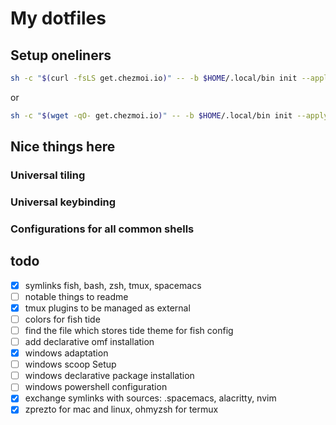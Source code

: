 # My dotfiles

## Setup oneliners

```bash
sh -c "$(curl -fsLS get.chezmoi.io)" -- -b $HOME/.local/bin init --apply --ssh xelorr
```
or
```bash
sh -c "$(wget -qO- get.chezmoi.io)" -- -b $HOME/.local/bin init --apply --ssh xelorr
```

## Nice things here

### Universal tiling

### Universal keybinding

### Configurations for all common shells

## todo

- [x] symlinks fish, bash, zsh, tmux, spacemacs
- [ ] notable things to readme
- [x] tmux plugins to be managed as external
- [ ] colors for fish tide
- [ ] find the file which stores tide theme for fish config
- [ ] add declarative omf installation
- [x] windows adaptation
- [ ] windows scoop Setup
- [ ] windows declarative package installation
- [ ] windows powershell configuration
- [x] exchange symlinks with sources: .spacemacs, alacritty, nvim
- [x] zprezto for mac and linux, ohmyzsh for termux
